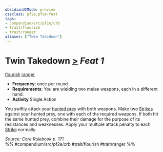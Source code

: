 ```yaml
---
obsidianUIMode: preview
cssclass: pf2e,pf2e-feat
tags:
- compendium/src/pf2e/crb
- trait/flourish
- trait/ranger
aliases: ["Twin Takedown"]
---
```

# Twin Takedown  [>](../../rules/core-rulebook/chapter-9-playing-the-game.md#Actions "Single Action") *Feat 1*  
[flourish](../../rules/traits/flourish.md)  [ranger](../../rules/traits/ranger.md)  

- **Frequency**: once per round
- **Requirements**: You are wielding two melee weapons, each in a different hand.
- **Activity** Single Action

You swiftly attack your [hunted prey](../../rules/actions/hunt-prey.md) with both weapons. Make two [Strikes](../../rules/actions/strike.md) against your hunted prey, one with each of the required weapons. If both hit the same hunted prey, combine their damage for the purpose of its resistances and weaknesses. Apply your multiple attack penalty to each [Strike](../../rules/actions/strike.md) normally.

*Source: Core Rulebook p. 171*  
%% #compendium/src/pf2e/crb #trait/flourish #trait/ranger %%